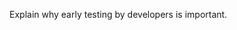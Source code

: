 <panel header=":lock: Why early testing?">
<question has-input="true">

Explain why early testing by developers is important.

</question>
</panel>
